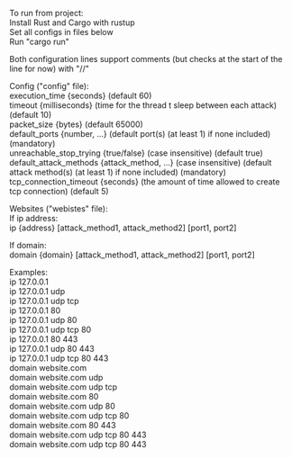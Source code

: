 To run from project: </br>
Install Rust and Cargo with rustup </br>
Set all configs in files below </br>
Run "cargo run"

Both configuration lines support comments (but checks at the start of the line for now) with "//"

Config ("config" file): </br>
execution_time {seconds} (default 60) </br>
timeout {milliseconds} (time for the thread t sleep between each attack) (default 10) </br>
packet_size {bytes} (default 65000) </br>
default_ports {number, ...} (default port(s) (at least 1) if none included) (mandatory) </br>
unreachable_stop_trying {true/false} (case insensitive) (default true)
default_attack_methods {attack_method, ...} (case insensitive) (default attack method(s) (at least 1) if none included) (mandatory) </br>
tcp_connection_timeout {seconds} (the amount of time allowed to create tcp connection) (default 5)

Websites ("webistes" file): </br>
If ip address: </br>
ip {address} [attack_method1, attack_method2] [port1, port2]
</br>

If domain: </br>
domain {domain} [attack_method1, attack_method2] [port1, port2] </br>

Examples: </br>
ip 127.0.0.1 </br> 
ip 127.0.0.1 udp </br> 
ip 127.0.0.1 udp tcp </br> 
ip 127.0.0.1 80 </br>
ip 127.0.0.1 udp 80 </br>
ip 127.0.0.1 udp tcp 80 </br>
ip 127.0.0.1 80 443 </br>
ip 127.0.0.1 udp 80 443 </br>
ip 127.0.0.1 udp tcp 80 443 </br>
domain website.com </br>
domain website.com udp </br>
domain website.com udp tcp </br>
domain website.com 80 </br>
domain website.com udp 80 </br>
domain website.com udp tcp 80 </br>
domain website.com 80 443 </br>
domain website.com udp tcp 80 443 </br>
domain website.com udp tcp 80 443 </br>